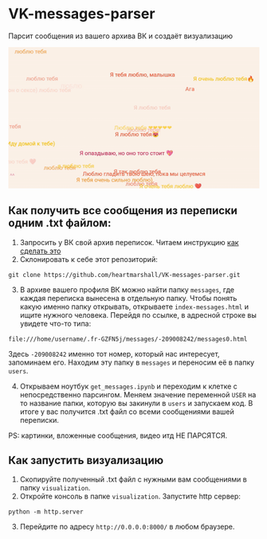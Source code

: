 # VK-messages-parser
Парсит сообщения из вашего архива ВК и создаёт визуализацию

![result visualization](./pics/demonstrarion.gif)

## Как получить все сообщения из переписки одним .txt файлом:
1. Запросить у ВК свой архив переписок. Читаем инструкцию [как сделать это](https://vk.com/faq18145)
2. Склонировать к себе этот репозиторий: 
```
git clone https://github.com/heartmarshall/VK-messages-parser.git
```
3. В архиве вашего профиля ВК можно найти папку `messages`, где каждая переписка вынесена в отдельную папку. Чтобы понять какую именно папку открывать, открываете `index-messages.html` и ищите нужного человека. Перейдя по ссылке, в адресной строке вы увидете что-то типа:
```
file:///home/username/.fr-GZFN5j/messages/-209008242/messages0.html
```
Здесь `-209008242` именно тот номер, который нас интересует, запоминаем его. Находим эту папку в `messages` и переносим её в папку `users`.

4. Открываем ноутбук `get_messages.ipynb` и переходим к клетке с непосредственно парсингом. Меняем значение переменной `USER` на то название папки, которую вы закинули в `users` и запускаем код. В итоге у вас получится .txt файл со всеми сообщениями вашей переписки.

PS: картинки, вложенные сообщения, видео итд НЕ ПАРСЯТСЯ.

## Как запустить визуализацию

1. Скопируйте полученный .txt файл с нужными вам сообщениями в папку `visualization`.
2. Откройте консоль в папке `visualization`. Запустите http сервер:
```
python -m http.server
```
3. Перейдите по адресу `http://0.0.0.0:8000/` в любом браузере.

